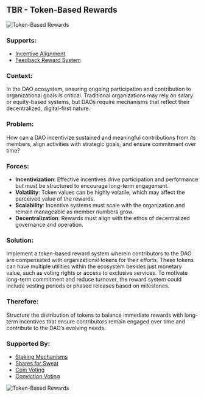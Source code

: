 ## TBR - Token-Based Rewards

![Token-Based Rewards](./output/illustrations/token_based_rewards.png)

### Supports:
* [Incentive Alignment](./incentive_alignment.html)
* [Feedback Reward System](./feedback_reward_system.md)

### Context:
In the DAO ecosystem, ensuring ongoing participation and contribution to organizational goals is critical. Traditional organizations may rely on salary or equity-based systems, but DAOs require mechanisms that reflect their decentralized, digital-first nature.

### Problem:
How can a DAO incentivize sustained and meaningful contributions from its members, align activities with strategic goals, and ensure commitment over time?

### Forces:
- **Incentivization**: Effective incentives drive participation and performance but must be structured to encourage long-term engagement.
- **Volatility**: Token values can be highly volatile, which may affect the perceived value of the rewards.
- **Scalability**: Incentive systems must scale with the organization and remain manageable as member numbers grow.
- **Decentralization**: Rewards must align with the ethos of decentralized governance and operation.

### Solution:
Implement a token-based reward system wherein contributors to the DAO are compensated with organizational tokens for their efforts. These tokens can have multiple utilities within the ecosystem besides just monetary value, such as voting rights or access to exclusive services. To motivate long-term commitment and reduce turnover, the reward system could include vesting periods or phased releases based on milestones.

### Therefore:
Structure the distribution of tokens to balance immediate rewards with long-term incentives that ensure contributors remain engaged over time and contribute to the DAO’s evolving needs.

### Supported By:
* [Staking Mechanisms](./staking_mechanisms.html)
* [Shares for Sweat](./shares_for_sweat.html)
* [Coin Voting](./coin_voting.html)
* [Conviction Voting](./conviction_voting.html)


![Token-Based Rewards](./output/token_based_rewards_specific_graph.png)